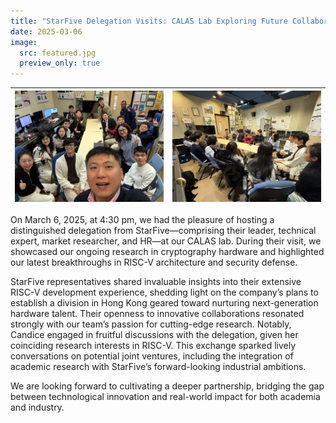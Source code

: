 ```yaml
---
title: "StarFive Delegation Visits: CALAS Lab Exploring Future Collaborations"
date: 2025-03-06
image:
  src: featured.jpg
  preview_only: true
---
```


<!--more-->

| ![](image1.jpg) | ![](image2.jpg) |
|-----------------|-----------------|

On March 6, 2025, at 4:30 pm, we had the pleasure of hosting a distinguished delegation from StarFive—comprising their leader, technical expert, market researcher, and HR—at our CALAS lab. During their visit, we showcased our ongoing research in cryptography hardware and highlighted our latest breakthroughs in RISC-V architecture and security defense.

StarFive representatives shared invaluable insights into their extensive RISC-V development experience, shedding light on the company’s plans to establish a division in Hong Kong geared toward nurturing next-generation hardware talent. Their openness to innovative collaborations resonated strongly with our team’s passion for cutting-edge research. Notably, Candice engaged in fruitful discussions with the delegation, given her coinciding research interests in RISC-V. This exchange sparked lively conversations on potential joint ventures, including the integration of academic research with StarFive’s forward-looking industrial ambitions.

We are looking forward to cultivating a deeper partnership, bridging the gap between technological innovation and real-world impact for both academia and industry.